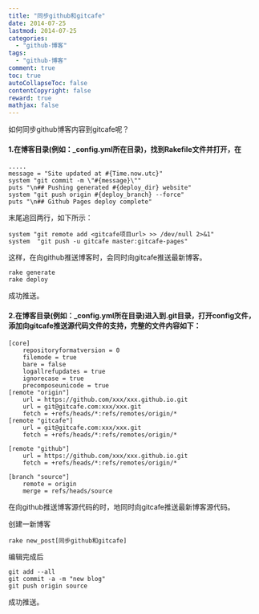 ```yaml
---
title: "同步github和gitcafe"
date: 2014-07-25
lastmod: 2014-07-25
categories:
  - "github-博客"
tags:
  - "github-博客"
comment: true
toc: true
autoCollapseToc: false
contentCopyright: false
reward: true
mathjax: false
---
```

如何同步github博客内容到gitcafe呢？


#### 1.在博客目录(例如：_config.yml所在目录)，找到Rakefile文件并打开，在
    .....
    message = "Site updated at #{Time.now.utc}"
    system "git commit -m \"#{message}\""
    puts "\n## Pushing generated #{deploy_dir} website"
    system "git push origin #{deploy_branch} --force"
    puts "\n## Github Pages deploy complete"
    
  
末尾追回两行，如下所示：

    system "git remote add <gitcafe项目url> >> /dev/null 2>&1"
    system  "git push -u gitcafe master:gitcafe-pages"
    
这样，在向github推送博客时，会同时向gitcafe推送最新博客。

    rake generate
    rake deploy
    
成功推送。

#### 2.在博客目录(例如：_config.yml所在目录)进入到.git目录，打开config文件，添加向gitcafe推送源代码文件的支持，完整的文件内容如下：
    [core]
	    repositoryformatversion = 0
	    filemode = true
	    bare = false
	    logallrefupdates = true
	    ignorecase = true
	    precomposeunicode = true
    [remote "origin"]
	    url = https://github.com/xxx/xxx.github.io.git
	    url = git@gitcafe.com:xxx/xxx.git
	    fetch = +refs/heads/*:refs/remotes/origin/*
    [remote "gitcafe"]
	    url = git@gitcafe.com:xxx/xxx.git
	    fetch = +refs/heads/*:refs/remotes/origin/*

    [remote "github"]
        url = https://github.com/xxx/xxx.github.io.git
	    fetch = +refs/heads/*:refs/remotes/origin/*

    [branch "source"]
	    remote = origin
	    merge = refs/heads/source
	    
在向github推送博客源代码的时，地同时向gitcafe推送最新博客源代码。

创建一新博客
    
    rake new_post[同步github和gitcafe]
    
编辑完成后
    
    git add --all
    git commit -a -m "new blog"
    git push origin source

成功推送。